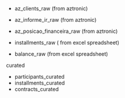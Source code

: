 

- az_clients_raw (from aztronic)
- az_informe_ir_raw (from aztronic)
- az_posicao_financeira_raw (from aztronic)

- installments_raw ( from excel spreadsheet)
- balance_raw (from excel spreadsheet)


curated
- participants_curated
- installments_curated
- contracts_curated